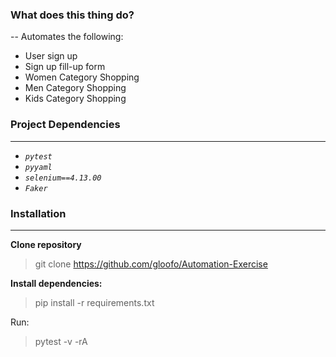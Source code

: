### What does this thing do?

-- Automates the following:
- User sign up
- Sign up fill-up form
- Women Category Shopping
- Men Category Shopping
- Kids Category Shopping

### Project Dependencies
---------------------

- *`pytest`*
- *`pyyaml`*
- *`selenium==4.13.00`*
- *`Faker`*


### Installation
---------------------
**Clone repository**
> git clone https://github.com/gloofo/Automation-Exercise

**Install dependencies:**
> pip install -r requirements.txt

Run:
> pytest -v -rA
